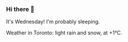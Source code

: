 ### Hi there :wave:

It's Wednesday! I'm probably sleeping.

Weather in Toronto: light rain and snow, at +1°C.
